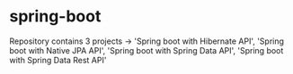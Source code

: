 # spring-boot

Repository contains 3 projects ->
  'Spring boot with Hibernate API', 
  'Spring boot with Native JPA API', 
  'Spring boot with Spring Data API',
  'Spring boot with Spring Data Rest API'
  
